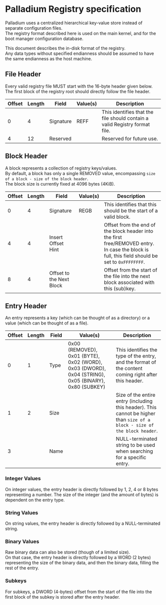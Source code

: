 # Palladium Registry specification

Palladium uses a centralized hierarchical key-value store instead of separate configuration files.  
The registry format described here is used on the main kernel, and for the boot manager configuration database.

This document describes the in-disk format of the registry.  
Any data types without specified endianness should be assumed to have the same endianness as the host machine.

## File Header

Every valid registry file MUST start with the 16-byte header given below.  
The first block of the registry root should directly follow the file header.

|Offset|Length|Field|Value(s)|Description|
|--|--|--|--|--|
|0|4|Signature|REFF|This identifies that the file should contain a valid Registry format file.|
|4|12|Reserved||Reserved for future use.|

## Block Header

A block represents a collection of registry keys/values.  
By default, a block has only a single REMOVED value, encompassing `size of a block - size of the block header`.  
The block size is currently fixed at 4096 bytes (4KiB).

|Offset|Length|Field|Value(s)|Description|
|--|--|--|--|--|
|0|4|Signature|REGB|This identifies that this should be the start of a valid block.|
|4|4|Insert Offset Hint||Offset from the end of the block header into the first free/REMOVED entry. In case the block is full, this field should be set to `0xFFFFFFFF`.|
|8|4|Offset to the Next Block||Offset from the start of the file into the next block associated with this (sub)key.|

## Entry Header

An entry represents a key (which can be thought of as a directory) or a value (which can be thought of as a file).

|Offset|Length|Field|Value(s)|Description|
|--|--|--|--|--|
|0|1|Type|0x00 (REMOVED), 0x01 (BYTE), 0x02 (WORD), 0x03 (DWORD), 0x04 (STRING), 0x05 (BINARY), 0x80 (SUBKEY)|This identifies the type of the entry, and the format of the content coming right after this header.|
|1|2|Size||Size of the entire entry (including this header). This cannot be higher than `size of a block - size of the block header`.|
|3||Name||NULL-terminated string to be used when searching for a specific entry.|

### Integer Values

On integer values, the entry header is directly followed by 1, 2, 4 or 8 bytes representing a number. The size of the integer (and the amount of bytes) is dependent on the entry type.

### String Values

On string values, the entry header is directly followed by a NULL-terminated string.

### Binary Values

Raw binary data can also be stored (though of a limited size).  
On that case, the entry header is directly followed by a WORD (2 bytes) representing the size of the binary data, and then the binary data, filling the rest of the entry.

### Subkeys

For subkeys, a DWORD (4-bytes) offset from the start of the file into the first block of the subkey is stored after the entry header.
